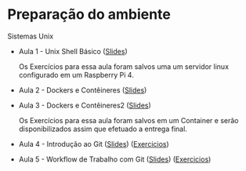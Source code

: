 # Preparação do ambiente
Sistemas Unix

* Aula 1 - Unix Shell Básico ([Slides](https://github.com/ai2-education-fiep-turma-4/01-preparacao-do-ambiente/blob/main/slides/Aula1/))

    Os Exercícios para essa aula foram salvos uma um servidor linux configurado em um Raspberry Pi 4.

* Aula 2 - Dockers e Contêineres ([Slides](https://github.com/ai2-education-fiep-turma-4/01-preparacao-do-ambiente/blob/main/slides/Aula2/))


* Aula 3 - Dockers e Contêineres2 ([Slides](https://github.com/ai2-education-fiep-turma-4/01-preparacao-do-ambiente/blob/main/slides/Aula3/))

    Os Exercícios para essa aula foram salvos em um Container e serão disponibilizados assim que efetuado a entrega final.

* Aula 4 - Introdução ao Git ([Slides](https://github.com/ai2-education-fiep-turma-4/01-preparacao-do-ambiente/blob/main/slides/Aula4/)) ([Exercicios](https://github.com/ai2-education-fiep-turma-4/01-preparacao-do-ambiente/tree/main/exercicios/Aula4))

* Aula 5 - Workflow de Trabalho com Git ([Slides](https://github.com/ai2-education-fiep-turma-4/01-preparacao-do-ambiente/blob/main/slides/Aula5/)) ([Exercicios](https://github.com/ai2-education-fiep-turma-4/01-preparacao-do-ambiente/tree/main/exercicios/Aula5))






